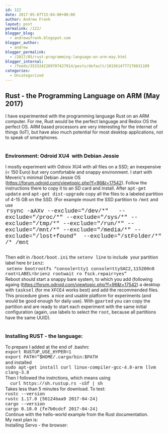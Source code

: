 ```yaml
---
id: 122
date: 2017-05-07T15:04:00+00:00
author: Andrew Frank
layout: post
permalink: /122/
blogger_blog:
  - andrewufrank.blogspot.com
blogger_author:
  - andrew
blogger_permalink:
  - /2017/05/rust-programming-language-on-arm-may.html
blogger_internal:
  - /feeds/3533242289707427914/posts/default/1015614777278831109
categories:
  - Uncategorized
---
```

<h2>Rust - the Programming Language on ARM (May 2017)</h2>I have experimented with the programming language Rust on an ARM computer. For me, Rust would be the perfect language and Redox OS the perfect OS. ARM based processors are very interesting for the internet of things (IoT), but have also much potential for most desktop applications, not to speak of smartphones. <br /><br /><h3>Environment: Odroid XU4&nbsp; with Debian Jessie</h3>I mostly experiment with Odroix XU4 with all files on a SSD; an inexpensive (&lt; 150 Euro) but very comfortable and snappy environment. I start with Meveric's minimal Debian Jessie OS (<a href="https://forum.odroid.com/viewtopic.php?f=96&amp;t=17542">https://forum.odroid.com/viewtopic.php?f=96&amp;t=17542</a>). Follow the instructions there to copy it to an SD card and install. After <span style="font-family: &quot;courier new&quot; , &quot;courier&quot; , monospace;">apt-get update</span> and <span style="font-family: &quot;courier new&quot; , &quot;courier&quot; , monospace;">apt-get dist-upgrade</span> copy all the files to a labeled partition of 4-15 GB on the SSD. (For example mount the SSD partition to <span style="font-family: &quot;courier new&quot; , &quot;courier&quot; , monospace;">/mnt</span> and use<br />&nbsp;<span style="font-family: inherit;"><span style="font-size: small;"><code><span style="font-size: large;"><span style="font-family: &quot;courier new&quot; , &quot;courier&quot; , monospace;">rsync -aAXv --exclude="/dev/*"   --exclude="/proc/*" --exclude="/sys/*" --exclude="/tmp/*" --exclude="/run/*" --exclude="/mnt/*" --exclude="/media/*" --exclude="/lost+found"  --exclude="/stFolder/*" /* /mnt</span></span>&nbsp;</code></span></span><br /><pre><code></code></pre>Then edit in <span style="font-family: &quot;courier new&quot; , &quot;courier&quot; , monospace;">/boot/boot.ini</span> the <span style="font-family: &quot;courier new&quot; , &quot;courier&quot; , monospace;">setenv line</span> to include&nbsp; your partition label here <span style="font-family: &quot;courier new&quot; , &quot;courier&quot; , monospace;">brienz</span>:<br />&nbsp;<span style="font-family: &quot;courier new&quot; , &quot;courier&quot; , monospace;">setenv bootrootfs “console=tty1 console=ttySAC2,115200n8 root=LABEL=brienz rootwait ro fsck.repair=yes”</span><br />Reboot should start a snappy bare system, to which you add (following againg (<a href="https://forum.odroid.com/viewtopic.php?f=96&amp;t=17542">https://forum.odroid.com/viewtopic.php?f=96&amp;t=17542</a>) a desktop with <span style="font-family: &quot;courier new&quot; , &quot;courier&quot; , monospace;">tasksel</span> (for me <span style="font-family: &quot;courier new&quot; , &quot;courier&quot; , monospace;">XFCE4</span> works best) and add the recommended files.<br />This procedure gives&nbsp; a nice and usable platform for experiments (and would be good enough for daily use). With <span style="font-family: &quot;courier new&quot; , &quot;courier&quot; , monospace;">gparted</span> you can copy the partition and are ready to start each experiment with the same initial configuration (again, use labels to select the <span style="font-family: &quot;courier new&quot; , &quot;courier&quot; , monospace;">root</span>, because all partitions have the same UUID).<br /><br /><h3>Installing RUST - the language:</h3>To prepare I added at the end of .bashrc<br /><span style="font-family: &quot;courier new&quot; , &quot;courier&quot; , monospace;">export RUSTUP_USE_HYPER=1<br />export PATH="$HOME/.cargo/bin:$PATH</span><br />and installed <br /><span style="font-family: &quot;courier new&quot; , &quot;courier&quot; , monospace;">sudo apt-get install curl linux-compiler-gcc-4.8-arm llvm clang-3.8</span><br />Then I followed the instrctions, which means using <br />&nbsp;&nbsp;&nbsp; <span style="font-family: &quot;courier new&quot; , &quot;courier&quot; , monospace;">curl https://sh.rustup.rs -sSf | sh </span><br />Takes less than 5 minutes for download. To test:<br /><span style="font-family: &quot;courier new&quot; , &quot;courier&quot; , monospace;">rustc --version&nbsp; <br />rustc 1.17.0 (56124baa9 2017-04-24)&nbsp;</span><br /><span style="font-family: &quot;courier new&quot; , &quot;courier&quot; , monospace;">cargo --version<br />cargo 0.18.0 (fe7b0cdcf 2017-04-24)</span><br />Continue with the hello-world example from the Rust documentation.<br />My next plan is: <br />Installing Servo - the browser: